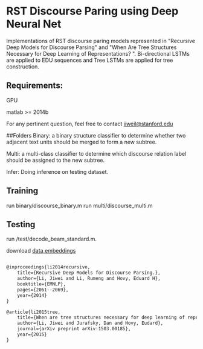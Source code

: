 # RST Discourse Paring using Deep Neural Net
Implementations of RST discourse paring models represented in "Recursive Deep Models for Discourse Parsing" and "When Are Tree Structures Necessary for Deep Learning of Representations? ". Bi-directional LSTMs are applied to EDU sequences and Tree LSTMs are applied for tree construction.

## Requirements:
GPU 

matlab >= 2014b

For any pertinent question, feel free to contact jiweil@stanford.edu

##Folders
Binary:  a binary structure
classifier to determine whether two adjacent text
units should be merged to form a new subtree.

Multi: a multi-class classifier to determine which discourse
relation label should be assigned to the new subtree.

Infer: Doing inference on testing dataset.

## Training
run binary/discourse_binary.m
run multi/discourse_multi.m
## Testing
run /test/decode_beam_standard.m.


download [data,embeddings](http://cs.stanford.edu/~bdlijiwei/discourse_data.tar)

```latex

@inproceedings{li2014recursive,
    title={Recursive Deep Models for Discourse Parsing.},
    author={Li, Jiwei and Li, Rumeng and Hovy, Eduard H},
    booktitle={EMNLP},
    pages={2061--2069},
    year={2014}
}

@article{li2015tree,
    title={When are tree structures necessary for deep learning of representations?},
    author={Li, Jiwei and Jurafsky, Dan and Hovy, Eudard},
    journal={arXiv preprint arXiv:1503.00185},
    year={2015}
}

```
